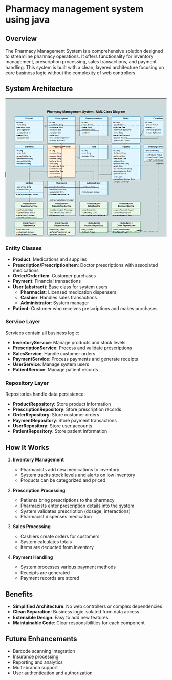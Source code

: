 ﻿# Pharmacy management system using java

## Overview

The Pharmacy Management System is a comprehensive solution designed to streamline pharmacy operations. It offers functionality for inventory management, prescription processing, sales transactions, and payment handling. This system is built with a clean, layered architecture focusing on core business logic without the complexity of web controllers.

## System Architecture


![Example Image](images/UML.png)


### Entity Classes
- **Product**: Medications and supplies
- **Prescription/PrescriptionItem**: Doctor prescriptions with associated medications
- **Order/OrderItem**: Customer purchases
- **Payment**: Financial transactions
- **User (abstract)**: Base class for system users
  - **Pharmacist**: Licensed medication dispensers
  - **Cashier**: Handles sales transactions
  - **Administrator**: System manager
- **Patient**: Customer who receives prescriptions and makes purchases

### Service Layer
Services contain all business logic:
- **InventoryService**: Manage products and stock levels
- **PrescriptionService**: Process and validate prescriptions
- **SalesService**: Handle customer orders
- **PaymentService**: Process payments and generate receipts
- **UserService**: Manage system users
- **PatientService**: Manage patient records

### Repository Layer
Repositories handle data persistence:
- **ProductRepository**: Store product information
- **PrescriptionRepository**: Store prescription records
- **OrderRepository**: Store customer orders
- **PaymentRepository**: Store payment transactions
- **UserRepository**: Store user accounts
- **PatientRepository**: Store patient information

## How It Works

1. **Inventory Management**
   - Pharmacists add new medications to inventory
   - System tracks stock levels and alerts on low inventory
   - Products can be categorized and priced

2. **Prescription Processing**
   - Patients bring prescriptions to the pharmacy
   - Pharmacists enter prescription details into the system
   - System validates prescription (dosage, interactions)
   - Pharmacist dispenses medication

3. **Sales Processing**
   - Cashiers create orders for customers
   - System calculates totals
   - Items are deducted from inventory

4. **Payment Handling**
   - System processes various payment methods
   - Receipts are generated
   - Payment records are stored

## Benefits

- **Simplified Architecture**: No web controllers or complex dependencies
- **Clean Separation**: Business logic isolated from data access
- **Extensible Design**: Easy to add new features
- **Maintainable Code**: Clear responsibilities for each component

## Future Enhancements

- Barcode scanning integration
- Insurance processing
- Reporting and analytics
- Multi-branch support
- User authentication and authorization
